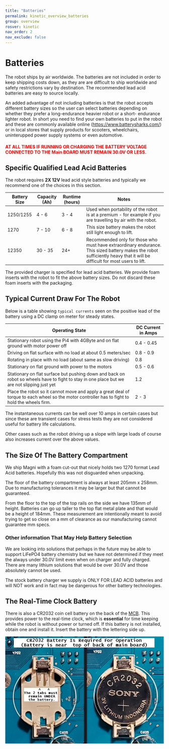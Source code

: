 ```yaml
---
title: "Batteries"
permalink: kinetic_overview_batteries
group: overview
rosver: kinetic
nav_order: 2
nav_exclude: false
---
```


# Batteries

The robot ships by air worldwide. The batteries are not included in order to keep shipping costs down, as they are are difficult to ship worldwide and safety restrictions vary by destination. The recommended lead acid batteries are easy to source locally.

An added advantage of not including batteries is that the robot accepts different battery sizes so the user can select batteries depending on whether they prefer a long-endurance heavier robot or a short- endurance lighter robot. In short you need to find your own batteries to put in the robot and these are commonly available online (https://www.batterysharks.com/) or in local stores that supply products for scooters, wheelchairs, uninterupped power supply systems or even automotive.

<H4 style="color:red">AT ALL TIMES IF RUNNING OR CHARGING THE BATTERY VOLTAGE CONNECTED TO THE Main BOARD MUST REMAIN 30.0V OR LESS.</H4>

## Specific Qualified Lead Acid Batteries

The robot requires **2X 12V** lead acid style batteries and typically we recommend one of the choices in this section.

| Battery Size      | Capacity (Ah)  | Runtime (hours)  | Notes |
| ---------------- | ---------------- |---------------- |----- |
| 1250/1255  | 4 - 6      |      3 - 4		 |	Used when portability of the robot is at a premium - for example if you are travelling by air with the robot. |
| 1270  		  | 7 - 10    |   6 - 8  	 	 |	This size battery makes the robot still light enough to lift. |
| 12350  		  | 30 - 35     |   24+  	 	 |	Recommended only for those who must have extraordinary endurance. This sized battery makes the robot sufficiently heavy that it will be difficult for most users to lift. |

The provided charger is specified for lead acid batteries. We provide foam inserts with the robot to fit the above battery sizes. Do not discard these foam inserts with the packaging.

## Typical Current Draw For The Robot

Below is a table showing ```typical currents``` seen on the positive lead of the battery using a DC clamp on meter for steady states.


|  Operating State | DC Current in Amps |
|-------------------------|----------------------|
|  Stationary robot using the Pi4 with 4GByte and on flat ground with motor power off | 0.4 - 0.45 |
|  Driving on flat surface with no load at about 0.5 meters/sec  |  0.8 - 0.9 |
|  Rotating in place with no load (about same as slow driving) | 0.8 |
|  Stationary on flat ground with power to the motors |  0.5 - 0.6 |
|  Stationary on flat surface but pushing down and back on robot so wheels have to fight to stay in one place but we are not slipping just yet | 1.2 |
|  Place the robot so it cannot move and apply a great deal of torque to each wheel so the motor controller has to fight to hold the wheels firm.  | 2 - 3 |

The instantaneous currents can be well over 10 amps in certain cases but since these are transient cases for stress tests they are not considered useful for battery life calculations.

Other cases such as the robot driving up a slope with large loads of course also increases current over the above values.

## The Size Of The Battery Compartment

We ship Magni with a foam cut-out that nicely holds two 1270 format Lead Acid batteries.   Hopefully this was not disguarded when unpacking.

The floor of the battery compartment is always at least 205mm x 258mm.  Due to manufacturing tolerances it may be larger but that cannot be guaranteed.

From the floor to the top of the top rails on the side we have 135mm of height.  Batteries can go up taller to the top flat metal plate and that would be a height of 184mm.  These measurement are intentionally meant to avoid trying to get so close on a mm of clearance as our manufacturing cannot guarantee mm specs.

### Other information That May Help Battery Selection

We are looking into solutions that perhaps in the future may be able to support  LiFePO4 battery chemistry but we have not determined if they meet the always under 30.0V limit even when on charger and fully charged.   There are many lithium solutions that would be over 30.0V and those absolutely cannot be used.   

The stock battery charger we supply is ONLY FOR LEAD ACID batteries and will NOT work and in fact may be dangerous for other battery technologies.


## The Real-Time Clock Battery

There is also a CR2032 coin cell battery on the back of the [MCB](kinetic_magnisilver_mcb).  This provides power to the real-time clock, which is **essential** for time keeping while the robot is without power or turned off. If this battery is not installed, obtain one and install it. Insert the battery with the lettering side up.

![Coin cell clip](assets/unboxing/Magni_CR2032_Battery.jpg)

 
